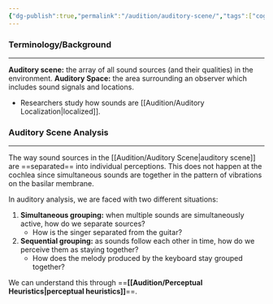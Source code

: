 ```yaml
---
{"dg-publish":true,"permalink":"/audition/auditory-scene/","tags":["cognitivescience","audition"]}
---
```


### **Terminology/Background**
---
**Auditory scene:** the array of all sound sources (and their qualities) in the environment.
**Auditory Space:** the area surrounding an observer which includes sound signals and locations.
- Researchers study how sounds are [[Audition/Auditory Localization\|localized]].

### **Auditory Scene Analysis**
---
The way sound sources in the [[Audition/Auditory Scene\|auditory scene]] are ==separated== into individual perceptions. This does not happen at the cochlea since simultaneous sounds are together in the pattern of vibrations on the basilar membrane.

In auditory analysis, we are faced with two different situations:
1. **Simultaneous grouping:** when multiple sounds are simultaneously active, how do we separate sources?
	- How is the singer separated from the guitar?
2. **Sequential grouping:** as sounds follow each other in time, how do we perceive them as staying together?
	- How does the melody produced by the keyboard stay grouped together?

We can understand this through ==**[[Audition/Perceptual Heuristics\|perceptual heuristics]]**==.
